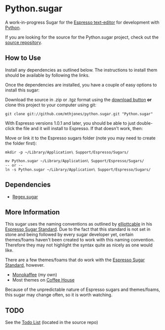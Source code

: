 Python.sugar
============
A work-in-progress Sugar for the [Espresso text-editor][espresso] for development with [Python][].

[espresso]:	http://macrabbit.com/espresso/	"The Espresso text editor"
[python]:	http://python.org/				"The Python programming language"

If you are looking for the source for the Python.sugar project, check out the [source repository][srcrepo].

[srcrepo]: http://github.com/mthjones/python.sugar-source/ "The Python.sugar source repo on GitHub"

How to Use
----------
Install any dependencies as outlined below. The instructions to install them should be available by following the links.

Once the dependencies are installed, you have a couple of easy options to install this sugar:

Download the source in .zip or .tgz format using the [download button](#download_button) **or** clone this project to your computer using git:

	git clone git://github.com/mthjones/python.sugar.git "Python.sugar"

With Espresso versions 1.0.1 and later, you should be able to just double-click the file and it will install to Espresso. If that doesn't work, then:

Move or link it to the Espresso sugars folder (note you may need to create the folder first):

	mkdir -p ~/Library/Application\ Support/Espresso/Sugars/
	
	mv Python.sugar ~/Library/Application\ Support/Espresso/Sugars/
	-- or --
	ln -s Python.sugar ~/Library/Application\ Support/Espresso/Sugars/

Dependencies
------------
- [Regex.sugar][regexsugar]

[regexsugar]: http://github.com/elliottcable/Regex.sugar "elliottcable's Regex.sugar on GitHub"

More Information
----------------
This sugar uses the naming conventions as outlined by [elliottcable][] in his [Espresso Sugar Standard][ess]. Due to the fact that this standard is not set in stone and being followed by every sugar developer yet, certain themes/foams haven't been created to work with this naming convention. Therefore they may not highlight the syntax quite as nicely as one would like.

There are a few themes/foams that do work with the [Espresso Sugar Standard][ess], however.

- [Monokaffee][] (my own)
- Most themes on [Coffee House][coffee]

[elliottcable]: http://github.com/elliottcable/ "elltiottcable on GitHub"
[ess]: http://github.com/elliottcable/espresso-sugar-standard/tree/master "elliottcable's Espresso Sugar Standard on GitHub"
[monokaffee]: http://github.com/mthjones/monokaffee/ "mthjones' Monokaffee on GitHub"
[coffee]: http://fileability.net/coffee/ "Coffee House"

Because of the unpredictable nature of Espresso sugars and themes/foams, this sugar may change often, so it is worth watching.

TODO
----
See the [Todo List][todo] (located in the source repo)

[todo]: http://github.com/mthjones/python.sugar-source/blob/master/TODO.markdown
